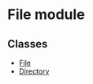 # File module
## Classes

* [File](/docs/modules/file_module/file)
* [Directory](/docs/modules/file_module/file)